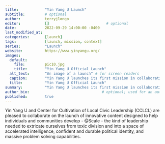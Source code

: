 ```yaml
---
title:            "Yin Yang U Launch"
subtitle:         # optional
author:           terryjlongo
editor:           []                          # optional
date:             2022-09-29 14:00:00 -0400
last_modified_at:
categories:       [launch]
tags:             [launch, mission, context]
series:           "Launch"
website:          https://www.yinyangu.org/
images:
  default:
    file:         pic10.jpg
    title:        "Yin Yang U Official Launch"
  alt_text:       "An image of a launch" # for screen readers
  caption:        "Yin Yang U launches its first mission in collaboration with Center for Cultivation of Local Civic Leadership"
  title:          "Yin Yang U Official Launch"
summary:          "Yin Yang U launches its first mission in collaboration with Center for Cultivation of Local Civic Leadership"
author_bio:                                 # optional; used for an author who is set to `published=false`
published:        true
---
```


Yin Yang U and Center for Cultivation of Local Civic Leadership (CCLCL) are pleased to collaborate on the launch of innovative content designed to help individuals and communities develop - @Scale - the kind of leadership needed to extricate ourselves from toxic division and into a space of accelerated intelligence, confident and durable political identity, and massive problem solving capabilities.
